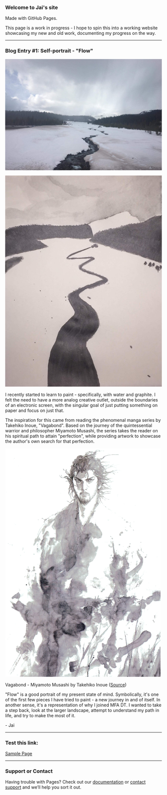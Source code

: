 ### Welcome to Jai's site
Made with GitHub Pages.

This page is a work in progress - I hope to spin this into a working website showcasing my new and old work, documenting my progress on the way.

***

### Blog Entry #1: Self-portrait - "Flow"

![Original  Photo](https://raw.githubusercontent.com/DhananjaiH/site/gh-pages/images/47e21fc6-e471-48f4-8e59-43cdfc43f374.jpg)

![My painting - Flow](https://raw.githubusercontent.com/DhananjaiH/site/gh-pages/images/Flow%20-%20JaiH.JPG)

 I recently started to learn to paint - specifically, with water and graphite. I felt the need to have a more analog creative outlet, outside the boundaries of an electronic screen, with the singular goal of just putting something on paper and focus on just that.

The inspiration for this came from reading the phenomenal manga series by Takehiko Inoue, "Vagabond". Based on the journey of the quintessential warrior and philosopher Miyamoto Musashi, the series takes the reader on his spiritual path to attain "perfection", while providing artwork to showcase the author's own search for that perfection.

![Vagabond - Miyamoto Musashi by Takehiko Inoue](https://raw.githubusercontent.com/DhananjaiH/site/gh-pages/images/tumblr_n0kp38UsQ31r6eyjlo1_500.png)

Vagabond - Miyamoto Musashi by Takehiko Inoue
([Source](https://www.pinterest.com/pin/159033430565986932))

"Flow" is a good portrait of my present state of mind. Symbolically, it's one of the first few pieces I have tried to paint - a new journey in and of itself. In another sense, it's a representation of why I joined MFA DT. I wanted to take a step back, look at the larger landscape, attempt to understand my path in life, and try to make the most of it.

\- Jai

***
### Test this link:
[Sample Page](/site/index.html)
***

### Support or Contact
Having trouble with Pages? Check out our [documentation](https://help.github.com/pages) or [contact support](https://github.com/contact) and we’ll help you sort it out.
